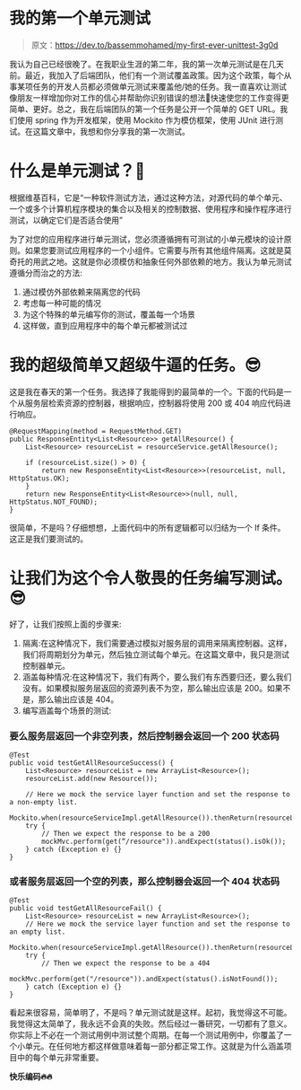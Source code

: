 # 我的第一个单元测试

> 原文：<https://dev.to/bassemmohamed/my-first-ever-unittest-3g0d>

我认为自己已经很晚了。在我职业生涯的第二年，我的第一次单元测试是在几天前。最近，我加入了后端团队，他们有一个测试覆盖政策。因为这个政策，每个从事某项任务的开发人员都必须做单元测试来覆盖他/她的任务。我一直喜欢让测试像朋友一样增加你对工作的信心并帮助你识别错误的想法🐞快速使您的工作变得更简单、更好。总之，我在后端团队的第一个任务是公开一个简单的 GET URL。我们使用 spring 作为开发框架，使用 Mockito 作为模仿框架，使用 JUnit 进行测试。在这篇文章中，我想和你分享我的第一次测试。

# 什么是单元测试？🤔

根据维基百科，它是“一种软件测试方法，通过这种方法，对源代码的单个单元、一个或多个计算机程序模块的集合以及相关的控制数据、使用程序和操作程序进行测试，以确定它们是否适合使用”

为了对您的应用程序进行单元测试，您必须遵循拥有可测试的小单元模块的设计原则。如果您要测试应用程序的一个小组件。它需要与所有其他组件隔离。这就是莫奇托的用武之地。这就是你必须模仿和抽象任何外部依赖的地方。我认为单元测试遵循分而治之的方法:

1.  通过模仿外部依赖来隔离您的代码
2.  考虑每一种可能的情况
3.  为这个特殊的单元编写你的测试，覆盖每一个场景
4.  这样做，直到应用程序中的每个单元都被测试过

# 我的超级简单又超级牛逼的任务。😎

这是我在春天的第一个任务。我选择了我能得到的最简单的一个。下面的代码是一个从服务层检索资源的控制器，根据响应，控制器将使用 200 或 404 响应代码进行响应。

```
@RequestMapping(method = RequestMethod.GET)
public ResponseEntity<List<Resource>> getAllResource() {
    List<Resource> resourceList = resourceService.getAllResource();

    if (resourceList.size() > 0) {
        return new ResponseEntity<List<Resource>>(resourceList, null, HttpStatus.OK);
    }
    return new ResponseEntity<List<Resource>>(null, null, HttpStatus.NOT_FOUND);
} 
```

很简单，不是吗？仔细想想，上面代码中的所有逻辑都可以归结为一个 If 条件。这正是我们要测试的。

# 让我们为这个令人敬畏的任务编写测试。😎

好了，让我们按照上面的步骤来:

1.  隔离:在这种情况下，我们需要通过模拟对服务层的调用来隔离控制器。这样，我们将周期划分为单元，然后独立测试每个单元。在这篇文章中，我只是测试控制器单元。
2.  涵盖每种情况:在这种情况下，我们有两个，要么我们有东西要归还，要么我们没有。如果模拟服务层返回的资源列表不为空，那么输出应该是 200。如果不是，那么输出应该是 404。
3.  编写涵盖每个场景的测试:

### 要么服务层返回一个非空列表，然后控制器会返回一个 200 状态码

```
@Test
public void testGetAllResourceSuccess() {
    List<Resource> resourceList = new ArrayList<Resource>();
    resourceList.add(new Resource());

    // Here we mock the service layer function and set the response to a non-empty list.
    Mockito.when(resourceServiceImpl.getAllResource()).thenReturn(resourceList);
    try {
        // Then we expect the response to be a 200
        mockMvc.perform(get(“/resource")).andExpect(status().isOk());
    } catch (Exception e) {}
} 
```

### 或者服务层返回一个空的列表，那么控制器会返回一个 404 状态码

```
@Test
public void testGetAllResourceFail() {
    List<Resource> resourceList = new ArrayList<Resource>();
    // Here we mock the service layer function and set the response to an empty list.
    Mockito.when(resourceServiceImpl.getAllResource()).thenReturn(resourceList);
    try {
        // Then we expect the response to be a 404
        mockMvc.perform(get("/resource")).andExpect(status().isNotFound());
    } catch (Exception e) {}
} 
```

看起来很容易，简单明了，不是吗？单元测试就是这样。起初，我觉得这不可能。我觉得这太简单了，我永远不会真的失败。然后经过一番研究，一切都有了意义。你实际上不必在一个测试用例中测试整个周期。在每一个测试用例中，你覆盖了一个小单元。在任何地方都这样做意味着每一部分都正常工作。这就是为什么涵盖项目中的每个单元非常重要。

**快乐编码🔥🔥**